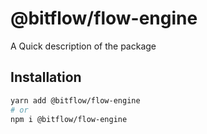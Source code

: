 # @bitflow/flow-engine

A Quick description of the package

## Installation

```sh
yarn add @bitflow/flow-engine
# or
npm i @bitflow/flow-engine
```
